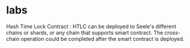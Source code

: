 # labs

Hash Time Lock Contract : HTLC can be deployed to Seele's different chains or shards, or any chain that supports smart contract. The cross-chain operation could be completed after the smart contract is deployed.

